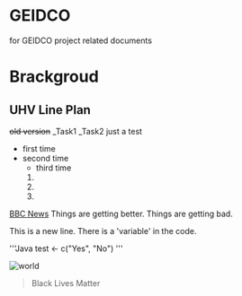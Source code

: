 # GEIDCO
for GEIDCO project related documents
# Brackgroud
## UHV Line Plan
~~old version~~
_Task1
_Task2
just a test
- first time
- second time
  - third time
  1. 
  2. 
  3. 
[BBC News](https://www.bbc.co.uk/)
Things are getting better.
Things are getting bad.

This is a new line.
There is a 'variable' in the code.

'''Java
test <- c("Yes", "No")
'''

![world](http://picsum.photos/200/200)

> Black Lives Matter
